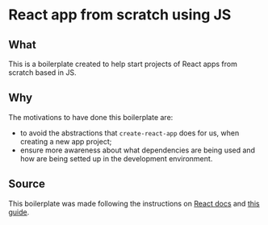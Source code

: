 # React app from scratch using JS

## What
This is a boilerplate created to help start projects of React apps from scratch based in JS.

## Why
The motivations to have done this boilerplate are:
- to avoid the abstractions that `create-react-app` does for us, when creating a new app project;
- ensure more awareness about what dependencies are being used and how are being setted up in the development environment.

## Source
This boilerplate was made following the instructions on [React docs](https://reactjs.org/docs/create-a-new-react-app.html#creating-a-toolchain-from-scratch) and [this guide](https://blog.usejournal.com/creating-a-react-app-from-scratch-f3c693b84658).
